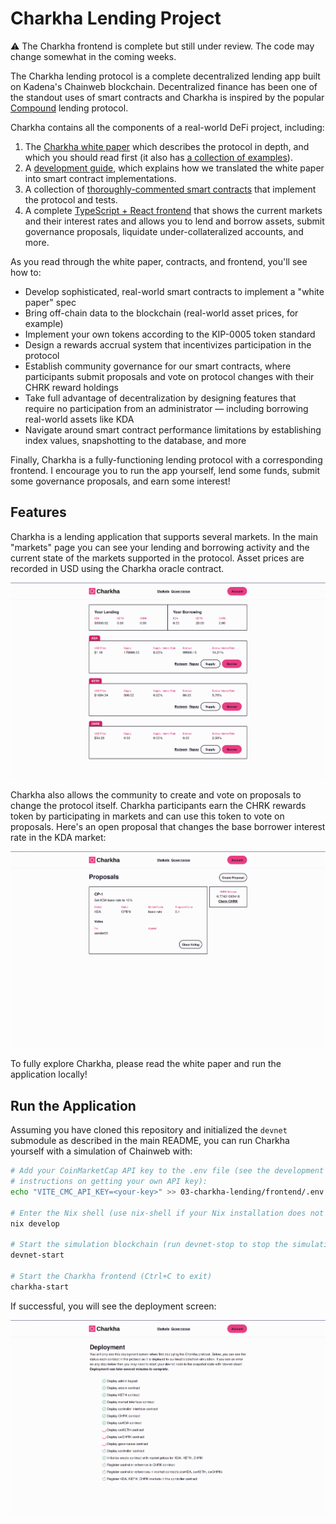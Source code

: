 # Charkha Lending Project

:warning: The Charkha frontend is complete but still under review. The code may change somewhat in the coming weeks.

The Charkha lending protocol is a complete decentralized lending app built on Kadena's Chainweb blockchain. Decentralized finance has been one of the standout uses of smart contracts and Charkha is inspired by the popular [Compound](https://compound.finance) lending protocol.

Charkha contains all the components of a real-world DeFi project, including:

1. The [Charkha white paper](./Charkha-Protocol-Whitepaper.pdf) which describes the protocol in depth, and which you should read first (it also has [a collection of examples](./Charkha-Protocol-Examples.pdf)).
2. A [development guide](./guide), which explains how we translated the white paper into smart contract implementations.
3. A collection of [thoroughly-commented smart contracts](./contracts) that implement the protocol and tests.
4. A complete [TypeScript + React frontend](./frontend) that shows the current markets and their interest rates and allows you to lend and borrow assets, submit governance proposals, liquidate under-collateralized accounts, and more.

As you read through the white paper, contracts, and frontend, you'll see how to:

- Develop sophisticated, real-world smart contracts to implement a "white paper" spec
- Bring off-chain data to the blockchain (real-world asset prices, for example)
- Implement your own tokens according to the KIP-0005 token standard
- Design a rewards accrual system that incentivizes participation in the protocol
- Establish community governance for our smart contracts, where participants submit proposals and vote on protocol changes with their CHRK reward holdings
- Take full advantage of decentralization by designing features that require no participation from an administrator — including borrowing real-world assets like KDA
- Navigate around smart contract performance limitations by establishing index values, snapshotting to the database, and more

Finally, Charkha is a fully-functioning lending protocol with a corresponding frontend. I encourage you to run the app yourself, lend some funds, submit some governance proposals, and earn some interest!

## Features

Charkha is a lending application that supports several markets. In the main "markets" page you can see your lending and borrowing activity and the current state of the markets supported in the protocol. Asset prices are recorded in USD using the Charkha oracle contract.

![](./frontend/screenshots/10-market-before-proposal.png)

Charkha also allows the community to create and vote on proposals to change the protocol itself. Charkha participants earn the CHRK rewards token by participating in markets and can use this token to vote on proposals. Here's an open proposal that changes the base borrower interest rate in the KDA market:

![](./frontend/screenshots/09-proposal-open.png)

To fully explore Charkha, please read the white paper and run the application locally!

## Run the Application

Assuming you have cloned this repository and initialized the `devnet` submodule as described in the main README, you can run Charkha yourself with a simulation of Chainweb with:

```sh
# Add your CoinMarketCap API key to the .env file (see the development guide for
# instructions on getting your own API key):
echo "VITE_CMC_API_KEY=<your-key>" >> 03-charkha-lending/frontend/.env

# Enter the Nix shell (use nix-shell if your Nix installation does not support flakes)
nix develop

# Start the simulation blockchain (run devnet-stop to stop the simulation and devnet-clean to reset to a clean state).
devnet-start

# Start the Charkha frontend (Ctrl+C to exit)
charkha-start
```

If successful, you will see the deployment screen:

![](./frontend/screenshots/01-deployment.png)
